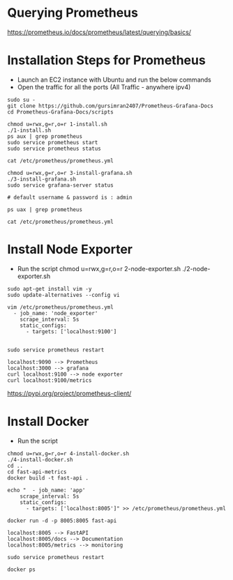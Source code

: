 
# Querying Prometheus
https://prometheus.io/docs/prometheus/latest/querying/basics/


# Installation Steps for Prometheus
- Launch an EC2 instance with Ubuntu and run the below commands
- Open the traffic for all the ports (All Traffic - anywhere ipv4)

```
sudo su -
git clone https://github.com/gursimran2407/Prometheus-Grafana-Docs
cd Prometheus-Grafana-Docs/scripts

chmod u=rwx,g=r,o=r 1-install.sh
./1-install.sh
ps aux | grep prometheus
sudo service prometheus start
sudo service prometheus status

cat /etc/prometheus/prometheus.yml

chmod u=rwx,g=r,o=r 3-install-grafana.sh
./3-install-grafana.sh
sudo service grafana-server status

# default username & password is : admin

ps uax | grep prometheus

cat /etc/prometheus/prometheus.yml

```
# Install Node Exporter
- Run the script
chmod u=rwx,g=r,o=r 2-node-exporter.sh
./2-node-exporter.sh
```
sudo apt-get install vim -y
sudo update-alternatives --config vi

vim /etc/prometheus/prometheus.yml
  - job_name: 'node_exporter'
    scrape_interval: 5s
    static_configs:
      - targets: ['localhost:9100']


sudo service prometheus restart
```
```
localhost:9090 --> Prometheus
localhost:3000 --> grafana
curl localhost:9100 --> node exporter
curl localhost:9100/metrics
```
https://pypi.org/project/prometheus-client/

# Install Docker 
- Run the script
```
chmod u=rwx,g=r,o=r 4-install-docker.sh
./4-install-docker.sh
cd ..
cd fast-api-metrics
docker build -t fast-api .

echo "  - job_name: 'app'
    scrape_interval: 5s
    static_configs:
      - targets: ['localhost:8005']" >> /etc/prometheus/prometheus.yml

docker run -d -p 8005:8005 fast-api

localhost:8005 --> FastAPI
localhost:8005/docs --> Documentation
localhost:8005/metrics --> monitoring

sudo service prometheus restart

docker ps
```
